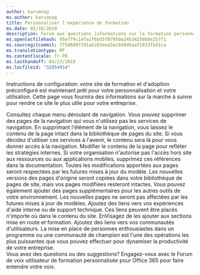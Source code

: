 ```yaml
---
author: karuanag
ms.author: karuanag
title: Personnaliser l'expérience de formation
ms.date: 02/10/2019
description: Forum aux questions informations sur la formation personnalisée pour Office 365
ms.openlocfilehash: 95e779c147a1f6bd5f07050a24b34250b0e257f1
ms.sourcegitcommit: 775d6807291ab263eea5ec649d9aaf1933fb41ca
ms.translationtype: MT
ms.contentlocale: fr-FR
ms.lasthandoff: 04/23/2019
ms.locfileid: "32054914"
---
```

Instructions de configuration: votre site de formation et d'adoption préconfiguré est maintenant prêt pour votre personnalisation et votre utilisation. Cette page vous fournira des informations sur la marche à suivre pour rendre ce site le plus utile pour votre entreprise.

Consultez chaque menu déroulant de navigation. Vous pouvez supprimer des pages de la navigation qui vous n'utilisez pas les services de navigation. En supprimant l'élément de la navigation, vous laissez le contenu de la page intact dans la bibliothèque de pages du site. Si vous décidez d'utiliser ces services à l'avenir, le contenu sera là pour vous donner accès à la navigation. Modifier le contenu de la page pour refléter les stratégies internes. Si votre organisation n'autorise pas l'accès hors site aux ressources ou aux applications mobiles, supprimez ces références dans la documentation. Toutes les modifications apportées aux pages seront respectées par les futures mises à jour du modèle. Les nouvelles versions des pages d'origine seront copiées dans votre bibliothèque de pages de site, mais vos pages modifiées resteront intactes. Vous pouvez également ajouter des pages supplémentaires pour les autres outils de votre environnement. Les nouvelles pages ne seront pas affectées par les futures mises à jour de modèles. Ajoutez des liens vers vos expériences d'aide interne ou de support technique. Ces liens peuvent être placés n'importe où dans le contenu du site. EnVisagez de les ajouter aux sections mise en route et formation. Ajoutez des liens vers vos communautés d'utilisateurs. La mise en place de personnes enthousiastes dans un programme ou une communauté de champion est l'une des opérations les plus puissantes que vous pouvez effectuer pour dynamiser la productivité de votre entreprise.  
Vous avez des questions ou des suggestions? Engagez-vous avec le Forum de voix utilisateur de formation personnalisée pour Office 365 pour faire entendre votre voix. 
